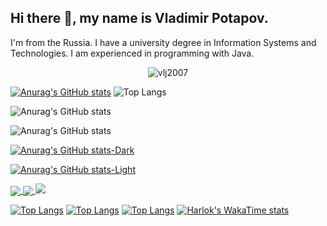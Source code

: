## Hi there 👋, my name is Vladimir Potapov.
I'm from the Russia.
I have a university degree in Information Systems and Technologies. I am experienced in programming with Java.


<p align="center"> <img src="https://komarev.com/ghpvc/?username=vlj2007&label=Profile%20views&style=flat-square&abbreviated=true" alt="vlj2007" /> </p>

[![Anurag's GitHub stats](https://github-readme-stats.vercel.app/api?username=vlj2007&show=reviews,discussions_started,discussions_answered,prs_merged,prs_merged_percentage&show_icons=true)](https://github.com/vlj2007/github-readme-stats)
![Top Langs](https://github-readme-stats.vercel.app/api/top-langs/?username=vlj2007&size_weight=0.5&count_weight=0.5)




![Anurag's GitHub stats](https://github-readme-stats.vercel.app/api?username=vlj2007&show_icons=true&theme=transparent)

![Anurag's GitHub stats](https://github-readme-stats.vercel.app/api?username=vlj2007&show_icons=true&bg_color=00000000)

[![Anurag's GitHub stats-Dark](https://github-readme-stats.vercel.app/api?username=vlj2007&show_icons=true&theme=dark#gh-dark-mode-only)](https://github.com/vlj2007/github-readme-stats#gh-dark-mode-only)


[![Anurag's GitHub stats-Light](https://github-readme-stats.vercel.app/api?username=vlj2007&show_icons=true&theme=default#gh-light-mode-only)](https://github.com/vlj2007/github-readme-stats#gh-light-mode-only)


<a href="https://github.com/vlj2007/github-readme-stats">
  <img align="center" src="https://github-readme-stats.vercel.app/api/pin/?username=vlj2007&repo=github-readme-stats" />
</a>
<a href="https://github.com/vlj2007/convoychat">
  <img align="center" src="https://github-readme-stats.vercel.app/api/pin/?username=vlj2007&repo=convoychat" />
</a>





<picture>
  <source
    srcset="https://github-readme-stats.vercel.app/api?username=vlj2007&show_icons=true&theme=dark"
    media="(prefers-color-scheme: dark)"
  />
  <source
    srcset="https://github-readme-stats.vercel.app/api?username=vlj2007&show_icons=true"
    media="(prefers-color-scheme: light), (prefers-color-scheme: no-preference)"
  />
  <img src="https://github-readme-stats.vercel.app/api?username=vlj2007&show_icons=true" />
</picture>

[![Top Langs](https://github-readme-stats.vercel.app/api/top-langs/?username=vlj2007&layout=donut)](https://github.com/vlj2007/github-readme-stats)
[![Top Langs](https://github-readme-stats.vercel.app/api/top-langs/?username=vlj2007&layout=donut-vertical)](https://github.com/vlj2007/github-readme-stats)
[![Top Langs](https://github-readme-stats.vercel.app/api/top-langs/?username=vlj2007&layout=pie)](https://github.com/vlj2007/github-readme-stats)
[![Harlok's WakaTime stats](https://github-readme-stats.vercel.app/api/wakatime?username=vlj2007)](https://github.com/vlj2007/github-readme-stats)

<!--[![Readme Card](https://github-readme-stats.vercel.app/api/pin/?username=vlj2007&repo=habr-career)](https://github.com/vlj2007/github-readme-stats) -->



<!--
**vlj2007/vlj2007** is a ✨ _special_ ✨ repository because its `README.md` (this file) appears on your GitHub profile.

Here are some ideas to get you started:

- 🔭 I’m currently working on ...
- 🌱 I’m currently learning ...
- 👯 I’m looking to collaborate on ...
- 🤔 I’m looking for help with ...
- 💬 Ask me about ...
- 📫 How to reach me: ...
- 😄 Pronouns: ...
- ⚡ Fun fact: ...
-->
